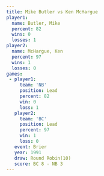 ```yaml
---
title: Mike Butler vs Ken McHargue
player1:             
  name: Butler, Mike 
  percent: 82        
  wins: 0            
  losses: 1          
player2:             
  name: McHargue, Ken
  percent: 97        
  wins: 1            
  losses: 0          
games:
 - player1:        
     team: 'NB'    
     position: Lead
     percent: 82   
     win: 0        
     loss: 1       
   player2:        
     team: 'BC'    
     position: Lead
     percent: 97   
     win: 1        
     loss: 0       
   event: Brier         
   year: 1991           
   draw: Round Robin(10)
   score: BC 8 - NB 3   
---
```

